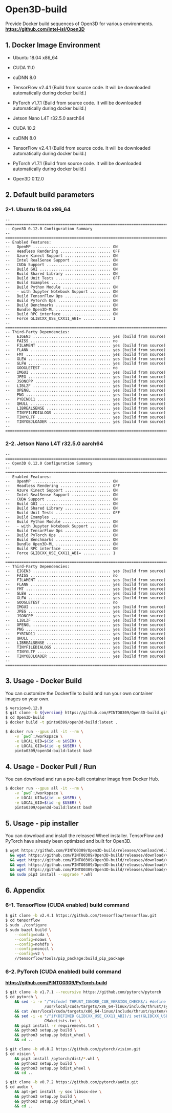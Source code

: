 # Open3D-build
Provide Docker build sequences of Open3D for various environments.  
**https://github.com/intel-isl/Open3D**

## 1. Docker Image Environment
- Ubuntu 18.04 x86_64
- CUDA 11.0
- cuDNN 8.0
- TensorFlow v2.4.1 (Build from source code. It will be downloaded automatically during docker build.)
- PyTorch v1.7.1 (Build from source code. It will be downloaded automatically during docker build.)

- Jetson Nano L4T r32.5.0 aarch64
- CUDA 10.2
- cuDNN 8.0
- TensorFlow v2.4.1 (Build from source code. It will be downloaded automatically during docker build.)
- PyTorch v1.7.1 (Build from source code. It will be downloaded automatically during docker build.)

- Open3D 0.12.0

## 2. Default build parameters
### 2-1. Ubuntu 18.04 x86_64
```
-- ========================================================================
-- Open3D 0.12.0 Configuration Summary
-- ========================================================================
-- Enabled Features:
--   OpenMP .................................. ON
--   Headless Rendering ...................... OFF
--   Azure Kinect Support .................... ON
--   Intel RealSense Support ................. ON
--   CUDA Support ............................ ON
--   Build GUI ............................... ON
--   Build Shared Library .................... ON
--   Build Unit Tests ........................ OFF
--   Build Examples .......................... 
--   Build Python Module ..................... ON
--   - with Jupyter Notebook Support ......... ON
--   Build TensorFlow Ops .................... ON
--   Build PyTorch Ops ....................... ON
--   Build Benchmarks ........................ ON
--   Bundle Open3D-ML ........................ ON
--   Build RPC interface ..................... ON
--   Force GLIBCXX_USE_CXX11_ABI= ............ 1
-- ========================================================================
-- Third-Party Dependencies:
--   EIGEN3 .................................. yes (build from source)
--   FAISS ................................... no
--   FILAMENT ................................ yes (build from source)
--   FLANN ................................... yes (build from source)
--   FMT ..................................... yes (build from source)
--   GLEW .................................... yes (build from source)
--   GLFW .................................... yes (build from source)
--   GOOGLETEST .............................. no
--   IMGUI ................................... yes (build from source)
--   JPEG .................................... yes (build from source)
--   JSONCPP ................................. yes (build from source)
--   LIBLZF .................................. yes (build from source)
--   OPENGL .................................. yes (build from source)
--   PNG ..................................... yes (build from source)
--   PYBIND11 ................................ yes (build from source)
--   QHULL ................................... yes (build from source)
--   LIBREALSENSE ............................ yes (build from source)
--   TINYFILEDIALOGS ......................... yes (build from source)
--   TINYGLTF ................................ yes (build from source)
--   TINYOBJLOADER ........................... yes (build from source)
-- ========================================================================
```
### 2-2. Jetson Nano L4T r32.5.0 aarch64
```
-- ========================================================================
-- Open3D 0.12.0 Configuration Summary
-- ========================================================================
-- Enabled Features:
--   OpenMP .................................. ON
--   Headless Rendering ...................... OFF
--   Azure Kinect Support .................... ON
--   Intel RealSense Support ................. ON
--   CUDA Support ............................ ON
--   Build GUI ............................... ON
--   Build Shared Library .................... ON
--   Build Unit Tests ........................ OFF
--   Build Examples .......................... 
--   Build Python Module ..................... ON
--   - with Jupyter Notebook Support ......... ON
--   Build TensorFlow Ops .................... ON
--   Build PyTorch Ops ....................... ON
--   Build Benchmarks ........................ ON
--   Bundle Open3D-ML ........................ ON
--   Build RPC interface ..................... ON
--   Force GLIBCXX_USE_CXX11_ABI= ............ 1
-- ========================================================================
-- Third-Party Dependencies:
--   EIGEN3 .................................. yes (build from source)
--   FAISS ................................... no
--   FILAMENT ................................ yes (build from source)
--   FLANN ................................... yes (build from source)
--   FMT ..................................... yes (build from source)
--   GLEW .................................... yes (build from source)
--   GLFW .................................... yes (build from source)
--   GOOGLETEST .............................. no
--   IMGUI ................................... yes (build from source)
--   JPEG .................................... yes (build from source)
--   JSONCPP ................................. yes (build from source)
--   LIBLZF .................................. yes (build from source)
--   OPENGL .................................. yes (build from source)
--   PNG ..................................... yes (build from source)
--   PYBIND11 ................................ yes (build from source)
--   QHULL ................................... yes (build from source)
--   LIBREALSENSE ............................ yes (build from source)
--   TINYFILEDIALOGS ......................... yes (build from source)
--   TINYGLTF ................................ yes (build from source)
--   TINYOBJLOADER ........................... yes (build from source)
-- ========================================================================
```

## 3. Usage - Docker Build
You can customize the Dockerfile to build and run your own container images on your own.
```bash
$ version=0.12.0
$ git clone -b ${version} https://github.com/PINTO0309/Open3D-build.git
$ cd Open3D-build
$ docker build -t pinto0309/open3d-build:latest .

$ docker run --gpus all -it --rm \
    -v `pwd`:/workspace \
    -e LOCAL_UID=$(id -u $USER) \
    -e LOCAL_GID=$(id -g $USER) \
    pinto0309/open3d-build:latest bash
```

## 4. Usage - Docker Pull / Run
You can download and run a pre-built container image from Docker Hub.
```bash
$ docker run --gpus all -it --rm \
    -v `pwd`:/workspace \
    -e LOCAL_UID=$(id -u $USER) \
    -e LOCAL_GID=$(id -g $USER) \
    pinto0309/open3d-build:latest bash
```
## 5. Usage - pip installer
You can download and install the released Wheel installer. TensorFlow and PyTorch have already been optimized and built for Open3D.
```bash
$ wget https://github.com/PINTO0309/Open3D-build/releases/download/v0.12.0/open3d-0.12.0+313315d9-cp36-cp36m-linux_x86_64.whl \
  && wget https://github.com/PINTO0309/Open3D-build/releases/download/v0.12.0/tensorflow-2.4.1-cp36-cp36m-linux_x86_64.whl \
  && wget https://github.com/PINTO0309/Open3D-build/releases/download/v0.12.0/torch-1.7.0a0-cp36-cp36m-linux_x86_64.whl \
  && wget https://github.com/PINTO0309/Open3D-build/releases/download/v0.12.0/torchaudio-0.7.0a0+a853dff-cp36-cp36m-linux_x86_64.whl \
  && wget https://github.com/PINTO0309/Open3D-build/releases/download/v0.12.0/torchvision-0.8.0a0+2f40a48-cp36-cp36m-linux_x86_64.whl \
  && sudo pip3 install --upgrade *.whl
```

## 6. Appendix
### 6-1. TensorFlow (CUDA enabled) build command
```bash
$ git clone -b v2.4.1 https://github.com/tensorflow/tensorflow.git
$ cd tensorflow
$ sudo ./configure
$ sudo bazel build \
    --config=cuda \
    --config=noaws \
    --config=nohdfs \
    --config=nonccl \
    --config=v2 \
    //tensorflow/tools/pip_package:build_pip_package
```
### 6-2. PyTorch (CUDA enabled) build command
**https://github.com/PINTO0309/PyTorch-build**
```bash
$ git clone -b v1.7.1 --recursive https://github.com/pytorch/pytorch
$ cd pytorch \
    && sed -i -e "/^#ifndef THRUST_IGNORE_CUB_VERSION_CHECK$/i #define THRUST_IGNORE_CUB_VERSION_CHECK" \
                 /usr/local/cuda/targets/x86_64-linux/include/thrust/system/cuda/config.h \
    && cat /usr/local/cuda/targets/x86_64-linux/include/thrust/system/cuda/config.h \
    && sed -i -e "/^if(DEFINED GLIBCXX_USE_CXX11_ABI)/i set(GLIBCXX_USE_CXX11_ABI 1)" \
                 CMakeLists.txt \
    && pip3 install -r requirements.txt \
    && python3 setup.py build \
    && python3 setup.py bdist_wheel \
    && cd ..

$ git clone -b v0.8.2 https://github.com/pytorch/vision.git
$ cd vision \
    && pip3 install /pytorch/dist/*.whl \
    && python3 setup.py build \
    && python3 setup.py bdist_wheel \
    && cd ..

$ git clone -b v0.7.2 https://github.com/pytorch/audio.git
$ cd audio \
    && apt-get install -y sox libsox-dev \
    && python3 setup.py build \
    && python3 setup.py bdist_wheel \
    && cd ..
```
